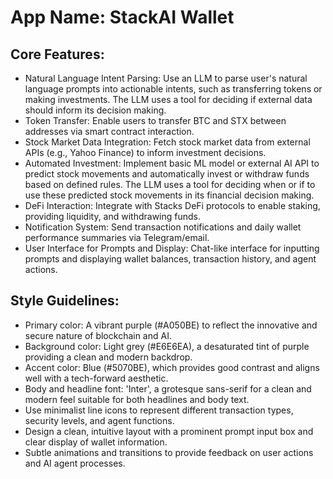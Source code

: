 # **App Name**: StackAI Wallet

## Core Features:

- Natural Language Intent Parsing: Use an LLM to parse user's natural language prompts into actionable intents, such as transferring tokens or making investments. The LLM uses a tool for deciding if external data should inform its decision making.
- Token Transfer: Enable users to transfer BTC and STX between addresses via smart contract interaction.
- Stock Market Data Integration: Fetch stock market data from external APIs (e.g., Yahoo Finance) to inform investment decisions.
- Automated Investment: Implement basic ML model or external AI API to predict stock movements and automatically invest or withdraw funds based on defined rules. The LLM uses a tool for deciding when or if to use these predicted stock movements in its financial decision making.
- DeFi Interaction: Integrate with Stacks DeFi protocols to enable staking, providing liquidity, and withdrawing funds.
- Notification System: Send transaction notifications and daily wallet performance summaries via Telegram/email.
- User Interface for Prompts and Display: Chat-like interface for inputting prompts and displaying wallet balances, transaction history, and agent actions.

## Style Guidelines:

- Primary color: A vibrant purple (#A050BE) to reflect the innovative and secure nature of blockchain and AI.
- Background color: Light grey (#E6E6EA), a desaturated tint of purple providing a clean and modern backdrop.
- Accent color: Blue (#5070BE), which provides good contrast and aligns well with a tech-forward aesthetic.
- Body and headline font: 'Inter', a grotesque sans-serif for a clean and modern feel suitable for both headlines and body text.
- Use minimalist line icons to represent different transaction types, security levels, and agent functions.
- Design a clean, intuitive layout with a prominent prompt input box and clear display of wallet information.
- Subtle animations and transitions to provide feedback on user actions and AI agent processes.